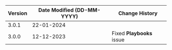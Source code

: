 | **Version** | **Date Modified (DD-MM-YYYY)** | **Change History**                                                 |
|-------------|--------------------------------|--------------------------------------------------------------------|
| 3.0.1       | 22-01-2024                     |                                                                    |
| 3.0.0       | 12-12-2023                     |	Fixed **Playbooks** issue                                       |	                                                           